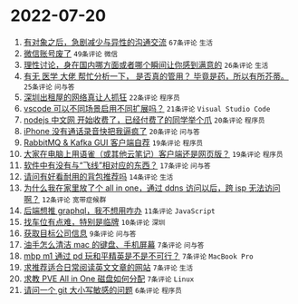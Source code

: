 # 2022-07-20

1. [有对象之后，急剧减少与异性的沟通交流](https://www.v2ex.com/t/867447) `67条评论` `生活`
1. [微信账号废了](https://www.v2ex.com/t/867428) `49条评论` `微信`
1. [理性讨论，身在国内哪方面或者哪个瞬间让你感到满意的](https://www.v2ex.com/t/867449) `26条评论` `生活`
1. [有无 医学 大佬 帮忙分析一下， 是否真的管用？ 毕竟是药，所以有所芥蒂。](https://www.v2ex.com/t/867456) `25条评论` `问与答`
1. [深圳出租屋的网络真让人抓狂](https://www.v2ex.com/t/867436) `22条评论` `程序员`
1. [vscode 可以不同场景启用不同扩展吗？](https://www.v2ex.com/t/867426) `21条评论` `Visual Studio Code`
1. [nodejs 中文网 开始收费了，已经付费了的同学举个爪](https://www.v2ex.com/t/867461) `20条评论` `程序员`
1. [iPhone 没有通话录音快把我逼疯了](https://www.v2ex.com/t/867435) `20条评论` `问与答`
1. [RabbitMQ & Kafka GUI 客户端自荐](https://www.v2ex.com/t/867425) `19条评论` `程序员`
1. [大家在电脑上用语雀（或其他云笔记）客户端还是网页版？](https://www.v2ex.com/t/867424) `19条评论` `程序员`
1. [软件中有没有与“飞线”相对应的东西？](https://www.v2ex.com/t/867490) `17条评论` `问与答`
1. [请问有好看耐用的背包推荐吗](https://www.v2ex.com/t/867431) `14条评论` `生活`
1. [为什么我在家里放了个 all in one，通过 ddns 访问以后，跨 isp 无法访问啊？](https://www.v2ex.com/t/867429) `12条评论` `宽带症候群`
1. [后端想推 graphql，我不想用咋办](https://www.v2ex.com/t/867460) `11条评论` `JavaScript`
1. [找车位有点难，特别是临牌](https://www.v2ex.com/t/867457) `10条评论` `深圳`
1. [获取目标公司信息](https://www.v2ex.com/t/867481) `9条评论` `问与答`
1. [油手怎么清洁 mac 的键盘、手机屏幕](https://www.v2ex.com/t/867486) `7条评论` `问与答`
1. [mbp m1 通过 pd 玩和平精英是不是不可行？](https://www.v2ex.com/t/867468) `7条评论` `MacBook Pro`
1. [求推荐适合日常阅读英文文章的网站](https://www.v2ex.com/t/867463) `7条评论` `生活`
1. [求教 PVE All in One 磁盘如何分配](https://www.v2ex.com/t/867451) `7条评论` `Linux`
1. [请问一个 git 大小写敏感的问题](https://www.v2ex.com/t/867422) `6条评论` `程序员`
